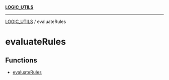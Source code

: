 [**LOGIC_UTILS**](../README.md)

***

[LOGIC_UTILS](../README.md) / evaluateRules

# evaluateRules

## Functions

- [evaluateRules](functions/evaluateRules.md)

